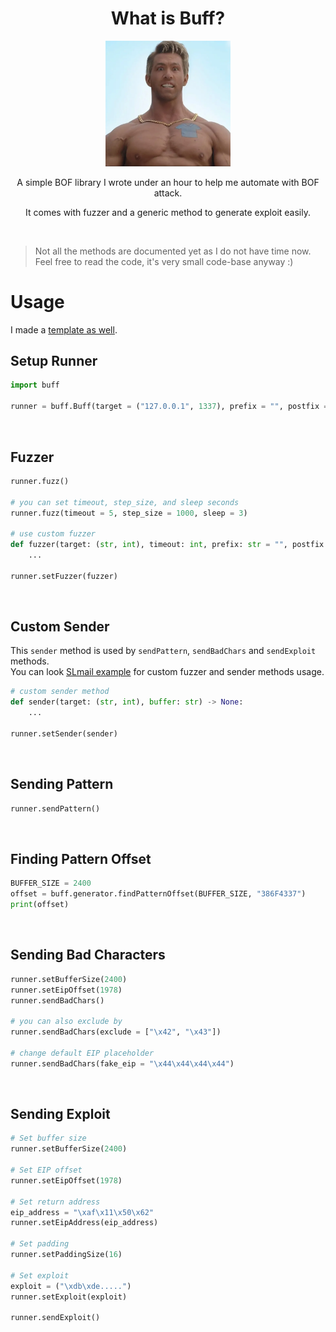 <h1 align="center">What is Buff?</h1>  


<p align="center">
    <img src="https://raw.githubusercontent.com/the-robot/buff/master/images/guy.png" | width=200>
</p>

<p align="center">A simple BOF library I wrote under an hour to help me automate with BOF attack.</p>
<p align="center">It comes with fuzzer and a generic method to generate exploit easily.</p>

<br/>

> Not all the methods are documented yet as I do not have time now. Feel free to read the code, it's very small code-base anyway :)

# Usage

I made a [template as well](https://github.com/the-robot/buff/blob/master/examples/template.py).

## Setup Runner
```python
import buff

runner = buff.Buff(target = ("127.0.0.1", 1337), prefix = "", postfix = "")
```

<br/>

## Fuzzer
```python
runner.fuzz()

# you can set timeout, step_size, and sleep seconds
runner.fuzz(timeout = 5, step_size = 1000, sleep = 3)

# use custom fuzzer
def fuzzer(target: (str, int), timeout: int, prefix: str = "", postfix: str = "", step_size: int = 100, sleep: int = 1) -> None:
    ...

runner.setFuzzer(fuzzer)
```

<br/>

## Custom Sender
This `sender` method is used by `sendPattern`, `sendBadChars` and `sendExploit` methods.  
You can look [SLmail example](https://github.com/the-robot/buff/tree/master/examples/slmail) for custom fuzzer and sender methods usage.

```python
# custom sender method
def sender(target: (str, int), buffer: str) -> None:
    ...

runner.setSender(sender)
```

<br/>


## Sending Pattern
```python
runner.sendPattern()
```

<br/>

## Finding Pattern Offset
```python
BUFFER_SIZE = 2400
offset = buff.generator.findPatternOffset(BUFFER_SIZE, "386F4337")
print(offset)
```

<br/>

## Sending Bad Characters
```python
runner.setBufferSize(2400)
runner.setEipOffset(1978)
runner.sendBadChars()

# you can also exclude by
runner.sendBadChars(exclude = ["\x42", "\x43"])

# change default EIP placeholder
runner.sendBadChars(fake_eip = "\x44\x44\x44\x44")
```

<br/>

## Sending Exploit
```python
# Set buffer size
runner.setBufferSize(2400)

# Set EIP offset
runner.setEipOffset(1978)

# Set return address
eip_address = "\xaf\x11\x50\x62"
runner.setEipAddress(eip_address)

# Set padding
runner.setPaddingSize(16)

# Set exploit
exploit = ("\xdb\xde.....")
runner.setExploit(exploit)

runner.sendExploit()
```
